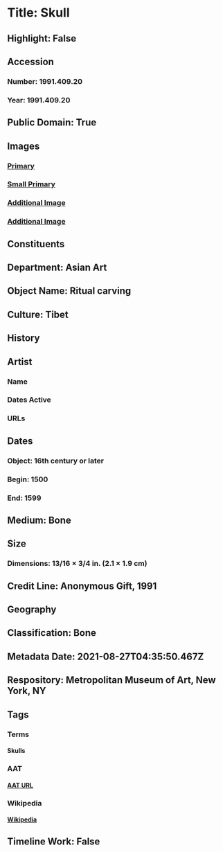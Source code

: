 # Title: Skull
## Highlight: False
## Accession
### Number: 1991.409.20
### Year: 1991.409.20
## Public Domain: True
## Images
### [Primary](https://images.metmuseum.org/CRDImages/as/original/1991_409_20_F.jpg)
### [Small Primary](https://images.metmuseum.org/CRDImages/as/web-large/1991_409_20_F.jpg)
### [Additional Image](https://images.metmuseum.org/CRDImages/as/original/1991_409_1-23.JPG)
### [Additional Image](https://images.metmuseum.org/CRDImages/as/original/1991_409_20_B.jpg)
## Constituents
## Department: Asian Art
## Object Name: Ritual carving
## Culture: Tibet
## History
## Artist
### Name
### Dates Active
### URLs
## Dates
### Object: 16th century or later
### Begin: 1500
### End: 1599
## Medium: Bone
## Size
### Dimensions: 13/16 × 3/4 in. (2.1 × 1.9 cm)
## Credit Line: Anonymous Gift, 1991
## Geography
## Classification: Bone
## Metadata Date: 2021-08-27T04:35:50.467Z
## Respository: Metropolitan Museum of Art, New York, NY
## Tags
### Terms
#### Skulls
### AAT
#### [AAT URL](http://vocab.getty.edu/page/aat/300191856)
### Wikipedia
#### [Wikipedia]()
## Timeline Work: False